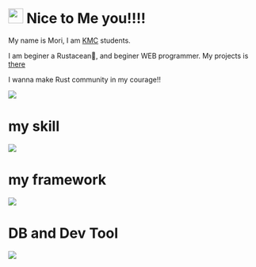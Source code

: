 # <img src="https://emojis.slackmojis.com/emojis/images/1531849430/4246/blob-sunglasses.gif?1531849430" width="30"/> Nice to Me you!!!!

My name is Mori, I am [KMC][kmc-url] students.

I am beginer a Rustacean🦀, and beginer WEB programmer. My projects is [there][toromino-url]

I wanna make Rust community in my courage!!

![](https://github-readme-stats.vercel.app/api/top-langs?username=mori-kamiyama)

# my skill
![](https://skillicons.dev/icons?i=html,css,js,typescript,python,rust,c)
# my framework
![](https://skillicons.dev/icons?i=nodejs,rocket)
# DB and Dev Tool
![](https://skillicons.dev/icons?i=mysql,firebase,figma,illustrator,vscode,neovim)


[kmc-url]: https://www.kamiyama.ac.jp
[toromino-url]: https://www.toromino.net

